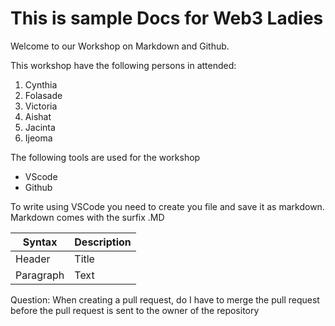 # This is sample Docs for Web3 Ladies

Welcome to our Workshop on Markdown and Github.

This workshop have the following persons in attended:

1. Cynthia
2. Folasade
3. Victoria
4. Aishat
5. Jacinta
6. Ijeoma

The following tools are used for the workshop

* VScode
* Github

To write using VSCode you need to create you file and save it as markdown. Markdown comes with the surfix .MD


| Syntax | Description|
|---------|-----------|
|Header| Title|
|Paragraph| Text|

Question:
When creating a pull request, do I have to merge the pull request before the pull request is sent to the owner of the repository 



